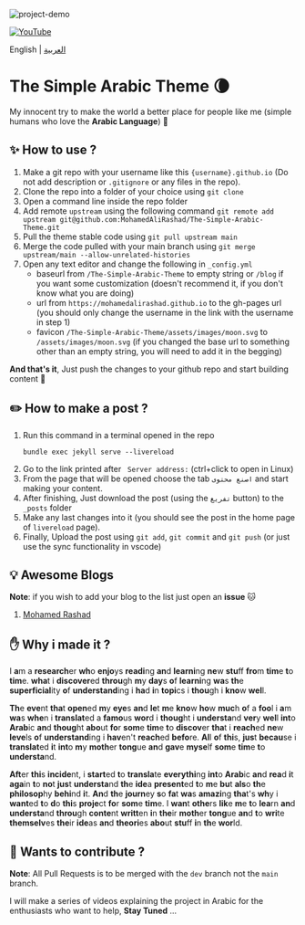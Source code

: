![project-demo](https://github.com/MohamedAliRashad/The-Simple-Arabic-Theme/blob/main/assets/project-demo.gif)


[![YouTube](https://img.shields.io/badge/YouTube-%23FF0000.svg?style=for-the-badge&logo=YouTube&logoColor=white)](https://www.youtube.com/watch?v=fAVbuk-5PCI)

English | [العربية](https://github.com/MohamedAliRashad/The-Simple-Arabic-Theme/blob/main/README.AR.md)

# The Simple Arabic Theme :waning_crescent_moon:
My innocent try to make the world a better place for people like me (simple humans who love the **Arabic Language**) :seedling: 

## :sparkles: How to use ?
1. Make a git repo with your username like this `{username}.github.io` (Do not add description or `.gitignore` or any files in the repo).
1. Clone the repo into a folder of your choice using `git clone`
1. Open a command line inside the repo folder
1. Add remote `upstream` using the following command `git remote add upstream git@github.com:MohamedAliRashad/The-Simple-Arabic-Theme.git`
1. Pull the theme stable code using `git pull upstream main`
1. Merge the code pulled with your main branch using `git merge upstream/main --allow-unrelated-histories`
1. Open any text editor and change the following in `_config.yml`
    - baseurl from `/The-Simple-Arabic-Theme` to empty string or `/blog` if you want some customization (doesn't recommend it, if you don't know what you are doing) 
    - url from `https://mohamedalirashad.github.io` to the gh-pages url (you should only change the username in the link with the username in step 1)
    - favicon `/The-Simple-Arabic-Theme/assets/images/moon.svg` to `/assets/images/moon.svg` (if you changed the base url to something other than an empty string, you will need to add it in the begging)

**And that's it**, Just push the changes to your github repo and start building content :tada:

## :pencil2: How to make a post ?
1. Run this command in a terminal opened in the repo
    ```
    bundle exec jekyll serve --livereload
    ```
2. Go to the link printed after ` Server address:` (ctrl+click to open in Linux)
3. From the page that will be opened choose the tab `اصنع محتوى` and start making your content.
4. After finishing, Just download the post (using the `تفريغ` button) to the `_posts` folder
5. Make any last changes into it (you should see the post in the home page of `livereload` page).
6. Finally, Upload the post using `git add`, `git commit` and `git push` (or just use the sync functionality in vscode)

## :bulb: Awesome Blogs
**Note**: if you wish to add your blog to the list just open an **issue** :cat:
1. [Mohamed Rashad](https://github.com/MohamedAliRashad/mohamedalirashad.github.io)


## :hand: Why i made it ?

I <b>a</b>m a <b>research</b>er <b>wh</b>o <b>enjo</b>ys <b>readi</b>ng <b>an</b>d <b>learni</b>ng <b>ne</b>w <b>stu</b>ff <b>fro</b>m <b>tim</b>e <b>t</b>o <b>tim</b>e. <b>wha</b>t i <b>discover</b>ed <b>throu</b>gh <b>m</b>y <b>day</b>s <b>o</b>f <b>learni</b>ng <b>wa</b>s <b>th</b>e <b>superficial</b>ity <b>o</b>f <b>understand</b>ing i <b>ha</b>d <b>i</b>n <b>topi</b>cs i <b>thou</b>gh i <b>kno</b>w <b>wel</b>l.

<b>Th</b>e <b>eve</b>nt <b>tha</b>t <b>open</b>ed <b>m</b>y <b>eye</b>s <b>an</b>d <b>le</b>t <b>m</b>e <b>kno</b>w <b>ho</b>w <b>muc</b>h <b>o</b>f a <b>foo</b>l i <b>a</b>m <b>wa</b>s <b>whe</b>n i <b>translat</b>ed a <b>famo</b>us <b>wor</b>d i <b>thoug</b>ht i <b>understa</b>nd <b>ver</b>y <b>wel</b>l <b>int</b>o <b>Arab</b>ic <b>an</b>d <b>thoug</b>ht <b>abo</b>ut <b>fo</b>r <b>som</b>e <b>tim</b>e <b>t</b>o <b>discov</b>er <b>tha</b>t i <b>reach</b>ed <b>ne</b>w <b>leve</b>ls <b>o</b>f <b>understand</b>ing i <b>hav</b>en't <b>reach</b>ed <b>befo</b>re. <b>Al</b>l <b>o</b>f <b>thi</b>s, <b>jus</b>t <b>becau</b>se i <b>translat</b>ed <b>i</b>t <b>int</b>o <b>m</b>y <b>moth</b>er <b>tong</b>ue <b>an</b>d <b>gav</b>e <b>myse</b>lf <b>som</b>e <b>tim</b>e <b>t</b>o <b>understa</b>nd.

<b>Aft</b>er <b>thi</b>s <b>incide</b>nt, i <b>start</b>ed <b>t</b>o <b>transla</b>te <b>everythi</b>ng <b>int</b>o <b>Arab</b>ic <b>an</b>d <b>rea</b>d <b>i</b>t <b>aga</b>in <b>t</b>o <b>no</b>t <b>jus</b>t <b>understa</b>nd <b>th</b>e <b>ide</b>a <b>present</b>ed <b>t</b>o <b>m</b>e <b>bu</b>t <b>als</b>o <b>th</b>e <b>philosop</b>hy <b>behi</b>nd <b>i</b>t. <b>An</b>d <b>th</b>e <b>journ</b>ey <b>s</b>o <b>fa</b>t <b>wa</b>s <b>amazi</b>ng <b>tha</b>t's <b>wh</b>y i <b>want</b>ed <b>t</b>o <b>d</b>o <b>thi</b>s <b>proje</b>ct <b>fo</b>r <b>som</b>e <b>tim</b>e. I <b>wan</b>t <b>othe</b>rs <b>lik</b>e <b>m</b>e <b>t</b>o <b>lea</b>rn <b>an</b>d <b>understa</b>nd <b>throu</b>gh <b>conte</b>nt <b>writt</b>en <b>i</b>n <b>the</b>ir <b>moth</b>er <b>tong</b>ue <b>an</b>d <b>t</b>o <b>wri</b>te <b>themselv</b>es <b>the</b>ir <b>ide</b>as <b>an</b>d <b>theori</b>es <b>abo</b>ut <b>stu</b>ff <b>i</b>n <b>th</b>e <b>wor</b>ld. 

## :construction_worker: Wants to contribute ?

**Note**: All Pull Requests is to be merged with the `dev` branch not the `main` branch.

I will make a series of videos explaining the project in Arabic for the enthusiasts who want  to help, **Stay Tuned** ...
